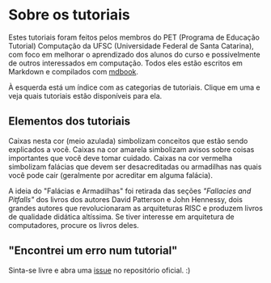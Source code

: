 Sobre os tutoriais
==================

Estes tutoriais foram feitos pelos membros do PET (Programa de Educação
Tutorial) Computação da UFSC (Universidade Federal de Santa Catarina), com foco
em melhorar o aprendizado dos alunos do curso e possivelmente de outros
interessados em computação. Todos eles estão escritos em Markdown e compilados
com [mdbook](https://rust-lang-nursery.github.io/mdBook/).

À esquerda está um índice com as categorias de tutoriais. Clique em uma e veja
quais tutoriais estão disponíveis para ela.


Elementos dos tutoriais
-----------------------

<concept title="Conceitos">
Caixas nesta cor (meio azulada) simbolizam conceitos que estão sendo explicados
a você.
</concept>

<warn title="Avisos">
Caixas na cor amarela simbolizam avisos sobre coisas importantes que você deve
tomar cuidado.
</warn>

<trap title="Falácias e Armadilhas">
Caixas na cor vermelha simbolizam falácias que devem ser desacreditadas ou
armadilhas nas quais você pode cair (geralmente por acreditar em alguma
falácia).
</trap>

A ideia do "Falácias e Armadilhas" foi retirada das seções _"Fallacies and
Pitfalls"_ dos livros dos autores David Patterson e John Hennessy, dois grandes
autores que revolucionaram as arquiteturas RISC e produzem livros de qualidade
didática altíssima. Se tiver interesse em arquitetura de computadores, procure
os livros deles.



"Encontrei um erro num tutorial"
--------------------------------

Sinta-se livre e abra uma
[issue](https://github.com/pet-comp-ufsc/tutorials/issues/new) no repositório
oficial. :)
